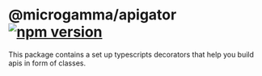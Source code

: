 # @microgamma/apigator [![npm version](https://badge.fury.io/js/%40microgamma%2Fapigator.svg)](https://badge.fury.io/js/%40microgamma%2Fapigator)

This package contains a set up typescripts decorators that help you build apis in form of classes.



